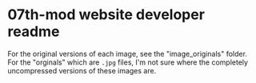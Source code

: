 # 07th-mod website developer readme

For the original versions of each image, see the "image_originals" folder. For the "orginals" which are `.jpg` files, I'm not sure where the completely uncompressed versions of these images are.

